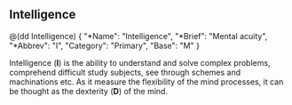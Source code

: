 ## Intelligence

@(dd Intelligence)
{ 
  "*Name": "Intelligence",
  "*Brief": "Mental acuity",
  "*Abbrev": "I",
  "Category": "Primary",
  "Base": "M"
}

Intelligence (**I**) is the ability to understand and solve complex problems, 
comprehend difficult study subjects, see through schemes and machinations 
etc. As it measure the flexibility of the mind processes, it can be thought 
as the dexterity (**D**) of the mind.
